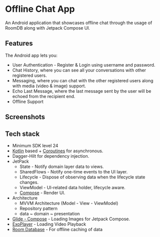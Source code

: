 # Offline Chat App

An Android application that showcases offline chat through the usage of RoomDB along with Jetpack Compose UI.

## Features

The Android app lets you:
- User Authentication - Register & Login using username and password.
- Chat History, where you can see all your conversations with other registered users.
- Messaging, where you can chat with the other registered users along with media (video & image) support.
- Echo Last Message, where the last message sent by the user will be echoed from the recipient end.
- Offline Support

## Screenshots


## Tech stack
- Minimum SDK level 24
- [Kotlin](https://kotlinlang.org/) based + [Coroutines](https://github.com/Kotlin/kotlinx.coroutines) for asynchronous.
- Dagger-Hilt for dependency injection.
- JetPack
    - State - Notify domain layer data to views.
    - SharedFlows - Notify one-time events to the UI layer.
    - Lifecycle - Dispose of observing data when the lifecycle state changes.
    - ViewModel - UI-related data holder, lifecycle aware.
    - [Compose](https://developer.android.com/jetpack/compose) - Render UI.
- Architecture
    - MVVM Architecture (Model - View - ViewModel)
    - Repository pattern
    - data ~ domain ~ presentation
- [Glide - Compose](https://bumptech.github.io/glide/int/compose.html) - Loading Images for Jetpack Compose.
- [ExoPlayer](https://github.com/google/ExoPlayer) - Loading Video Playback
- [Room Database](https://developer.android.com/jetpack/androidx/releases/room) - For offline caching of data
